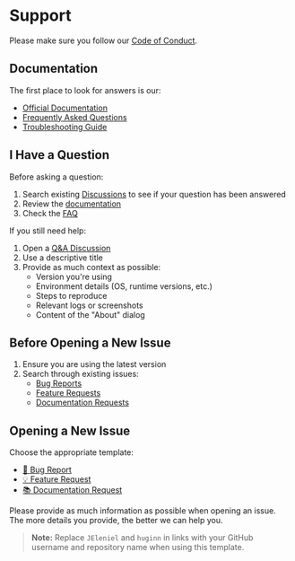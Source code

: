 # Support

Please make sure you follow our [Code of Conduct](CODE_OF_CONDUCT.md).

## Documentation

The first place to look for answers is our:

- [Official Documentation](https://github.com/JEleniel/huginn/wiki)
- [Frequently Asked Questions](https://github.com/JEleniel/huginn/wiki/FAQ)
- [Troubleshooting Guide](https://github.com/JEleniel/huginn/wiki/Troubleshooting)

## I Have a Question

Before asking a question:

1. Search existing [Discussions](https://github.com/JEleniel/huginn/discussions) to see if your question has been answered
2. Review the [documentation](https://github.com/JEleniel/huginn/wiki)
3. Check the [FAQ](https://github.com/JEleniel/huginn/wiki/FAQ)

If you still need help:

1. Open a [Q&A Discussion](https://github.com/JEleniel/huginn/discussions/new?category=q-a)
2. Use a descriptive title
3. Provide as much context as possible:
   + Version you're using
   + Environment details (OS, runtime versions, etc.)
   + Steps to reproduce
   + Relevant logs or screenshots
   + Content of the "About" dialog

## Before Opening a New Issue

1. Ensure you are using the latest version
2. Search through existing issues:
   + [Bug Reports](https://github.com/JEleniel/huginn/issues?q=is%3Aissue+label%3Abug)
   + [Feature Requests](https://github.com/JEleniel/huginn/issues?q=is%3Aissue+label%3Aenhancement)
   + [Documentation Requests](https://github.com/JEleniel/huginn/issues?q=is%3Aissue+label%3Adocumentation)

## Opening a New Issue

Choose the appropriate template:

- [🐛 Bug Report](https://github.com/JEleniel/huginn/issues/new?template=bug_report.yml)
- [💡 Feature Request](https://github.com/JEleniel/huginn/issues/new?template=feature_request.yml)
- [📚 Documentation Request](https://github.com/JEleniel/huginn/issues/new?template=documentation_request.yml)

Please provide as much information as possible when opening an issue. The more details you provide, the better we can help you.

> **Note:** Replace `JEleniel` and `huginn` in links with your GitHub username and repository name when using this template.
